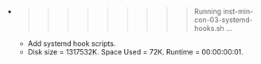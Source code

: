 * >>>>>>>>> Running inst-min-con-03-systemd-hooks.sh ...
  * Add systemd hook scripts.
  * Disk size = 1317532K. Space Used = 72K. Runtime = 00:00:00:01.
